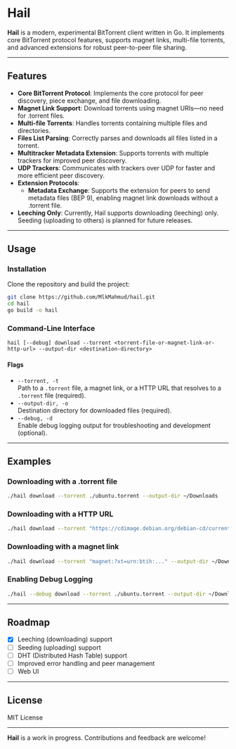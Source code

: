 # Hail

**Hail** is a modern, experimental BitTorrent client written in Go. It implements core BitTorrent protocol features, supports magnet links, multi-file torrents, and advanced extensions for robust peer-to-peer file sharing.

---

## Features

- **Core BitTorrent Protocol**: Implements the core protocol for peer discovery, piece exchange, and file downloading.
- **Magnet Link Support**: Download torrents using magnet URIs—no need for .torrent files.
- **Multi-file Torrents**: Handles torrents containing multiple files and directories.
- **Files List Parsing**: Correctly parses and downloads all files listed in a torrent.
- **Multitracker Metadata Extension**: Supports torrents with multiple trackers for improved peer discovery.
- **UDP Trackers**: Communicates with trackers over UDP for faster and more efficient peer discovery.
- **Extension Protocols**:
  - **Metadata Exchange**: Supports the extension for peers to send metadata files (BEP 9), enabling magnet link downloads without a .torrent file.
- **Leeching Only**: Currently, Hail supports downloading (leeching) only. Seeding (uploading to others) is planned for future releases.

---

## Usage

### Installation

Clone the repository and build the project:

```sh
git clone https://github.com/MlkMahmud/hail.git
cd hail
go build -o hail
```

### Command-Line Interface

```
hail [--debug] download --torrent <torrent-file-or-magnet-link-or-http-url> --output-dir <destination-directory>
```

#### Flags

- `--torrent, -t`  
  Path to a `.torrent` file, a magnet link, or a HTTP URL that resolves to a `.torrent` file (required).
- `--output-dir, -o`  
  Destination directory for downloaded files (required).
- `--debug, -d`  
  Enable debug logging output for troubleshooting and development (optional).

---

## Examples

### Downloading with a .torrent file

```sh
./hail download --torrent ./ubuntu.torrent --output-dir ~/Downloads
```

### Downloading with a HTTP URL

```sh
./hail download --torrent "https://cdimage.debian.org/debian-cd/current/amd64/bt-dvd/debian-12.11.0-amd64-DVD-1.iso.torrent" --output-dir ~/Downloads
```


### Downloading with a magnet link

```sh
./hail download --torrent "magnet:?xt=urn:btih:..." --output-dir ~/Downloads
```

### Enabling Debug Logging

```sh
./hail --debug download --torrent ./ubuntu.torrent --output-dir ~/Downloads
```

---

## Roadmap

- [x] Leeching (downloading) support
- [ ] Seeding (uploading) support
- [ ] DHT (Distributed Hash Table) support
- [ ] Improved error handling and peer management
- [ ] Web UI

---

## License

MIT License

---

**Hail** is a work in progress. Contributions and feedback are welcome!
